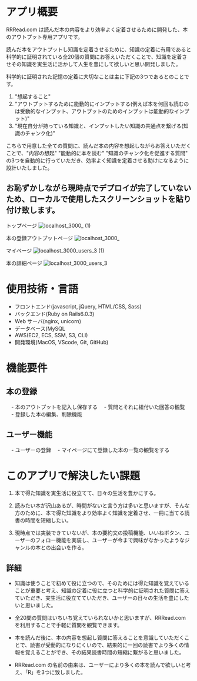 # アプリ概要
RRRead.com は読んだ本の内容をより効率よく定着させるために開発した、本のアウトプット専用アプリです。

読んだ本をアウトプットし知識を定着させるために、知識の定着に有用であると科学的に証明されている全20個の質問にお答えいただくことで、知識を定着させその知識を実生活に活かして人生を豊にして欲しいと思い開発しました。

科学的に証明された記憶の定着に大切なことは主に下記の3つであるとのことです。

1. "想起すること" 
2. "アウトプットするために能動的にインプットする(例えば本を何回も読むのは受動的なインプット、アウトプットのためのインプットは能動的なインプット)"
3. "現在自分が持っている知識と、インプットしたい知識の共通点を繋げる(知識のチャンク化)" 


こちらで用意した全ての質問に、読んだ本の内容を想起しながらお答えいただくことで、"内容の想起" "能動的に本を読む" "知識のチャンク化を促進する質問" の3つを自動的に行っていただき、効率よく知識を定着させる助けになるように設計いたしました。 

## お恥ずかしながら現時点でデプロイが完了していないため、ローカルで使用したスクリーンショットを貼り付け致します。

トップページ
![localhost_3000_ (1)](https://user-images.githubusercontent.com/67489015/98756559-2bec9880-240e-11eb-911c-41c4276320c5.png)

本の登録アウトプットページ
![localhost_3000_](https://user-images.githubusercontent.com/67489015/98757037-01e7a600-240f-11eb-9145-34a07fe5b095.png)

マイページ
![localhost_3000_users_3 (1)](https://user-images.githubusercontent.com/67489015/98773722-de335880-242c-11eb-84aa-397330d35447.png)


本の詳細ページ
![localhost_3000_users_3](https://user-images.githubusercontent.com/67489015/98773535-77ae3a80-242c-11eb-9090-8266f9d0515b.png)



# 使用技術・言語
- フロントエンド(javascript, jQuery, HTML/CSS, Sass)
- バックエンド(Ruby on Rails6.0.3)
- Web サーバ(nginx, unicorn)
- データベース(MySQL
- AWS(EC2, ECS, SSM, S3, CLI)
- 開発環境(MacOS, VScode, Git, GitHub)

# 機能要件
## 本の登録
　- 本のアウトプットを記入し保存する
　- 質問とそれに紐付いた回答の観覧
　- 登録した本の編集、削除機能
## ユーザー機能
　- ユーザーの登録
　- マイページにて登録した本の一覧の観覧をする
 
# このアプリで解決したい課題
1. 本で得た知識を実生活に役立てて、日々の生活を豊かにする。

2. 読みたい本が沢山あるが、時間がないと言う方は多いと思いますが、そんな方のために、本で得た知識をより効率よく知識を定着させ、一冊に当てる読書の時間を短縮したい。

3. 現時点では実装できていないが、本の要約文の投稿機能、いいねボタン、ユーザーのフォロー機能を実装し、ユーザーが今まで興味がなかったようなジャンルの本との出会いを作る。

## 詳細
- 知識は使うことで初めて役に立つので、そのためには得た知識を覚えていることが重要と考え、知識の定着に役に立つと科学的に証明された質問に答えていただき、実生活に役立てていただき、ユーザーの日々の生活を豊にしたいと思いました。

- 全20問の質問はいちいち覚えていられないかと思いますが、RRRead.com を利用することで手軽に質問を観覧できます。

- 本を読んだ後に、本の内容を想起し質問に答えることを意識していただくことで、読書が受動的になりにくいので、結果的に一回の読書でより多くの情報を覚えることができ、その結果読書時間の短縮に繋がると思いました。
- RRRead.com の名前の由来は、ユーザーにより多くの本を読んで欲しいと考え、「R」を3つに致しました。

